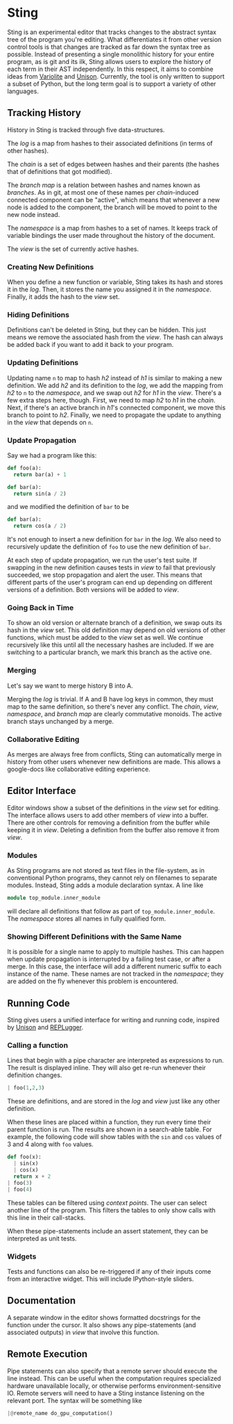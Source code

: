 # Sting

Sting is an experimental editor that tracks changes to the abstract syntax tree of the program you're editing. What differentiates it from other version control tools is that changes are tracked as far down the syntax tree as possible. Instead of presenting a single monolithic history for your entire program, as is git and its ilk, Sting allows users to explore the history of each term in their AST independently. In this respect, it aims to combine ideas from [Variolite](https://marybethkery.com/projects/Verdant/variolite-supporting-exploratory-programming.pdf) and [Unison](https://www.unisonweb.org/). Currently, the tool is only written to support a subset of Python, but the long term goal is to support a variety of other languages. 



## Tracking History

History in Sting is tracked through five data-structures. 

The *log* is a map from hashes to their associated definitions (in terms of other hashes).

The *chain* is a set of edges between hashes and their parents (the hashes that of definitions that got modified).

The *branch map* is a relation between hashes and names known as *branches*. As in git, at most one of these names per *chain*-induced connected component can be "active", which means that whenever a new node is added to the component, the branch will be moved to point to the new node instead. 

The *namespace* is a map from hashes to a set of names. It keeps track of variable bindings the user made throughout the history of the document. 

The *view* is the set of currently active hashes. 



### Creating New Definitions

When you define a new function or variable, Sting takes its hash and stores it in the *log*. Then, it stores the name you assigned it in the *namespace*. Finally, it adds the hash to the *view* set. 



### Hiding Definitions

Definitions can't be deleted in Sting, but they can be hidden. This just means we remove the associated hash from the *view*. The hash can always be added back if you want to add it back to your program.



### Updating Definitions

Updating name `n` to map to hash *h2* instead of *h1* is similar to making a new definition. We add *h2* and its definition to the *log*, we add the mapping from *h2* to `n` to the *namespace*, and we swap out *h2* for *h1* in the *view*. There's a few extra steps here, though. First, we need to map *h2* to *h1* in the *chain*. Next, if there's an active branch in *h1*'s connected component, we move this branch to point to *h2*. Finally, we need to propagate the update to anything in the *view* that depends on `n`. 



### Update Propagation

Say we had a program like this:

```python
def foo(a):
  return bar(a) + 1

def bar(a):
  return sin(a / 2)
```

and we modified the definition of `bar` to be

```python
def bar(a):
  return cos(a / 2)
```

It's not enough to insert a new definition for `bar` in the *log*. We also need to recursively update the definition of `foo` to use the new definition of `bar`. 

At each step of update propagation, we run the user's test suite. If swapping in the new definition causes tests in *view* to fail that previously succeeded, we stop propagation and alert the user. This means that different parts of the user's program can end up depending on different versions of a definition. Both versions will be added to *view*. 



### Going Back in Time

To show an old version or alternate branch of a definition, we swap outs its hash in the *view* set. This old definition may depend on old versions of other functions, which must be added to the *view* set as well. We continue recursively like this until all the necessary hashes are included. If we are switching to a particular branch, we mark this branch as the active one. 



### Merging

Let's say we want to merge history B into A.

Merging the *log* is trivial. If A and B have log keys in common, they must map to the same definition, so there's never any conflict. The *chain*, *view*, *namespace*, and *branch map* are clearly commutative monoids. The active branch stays unchanged by a merge. 



### Collaborative Editing

As merges are always free from conflicts, Sting can automatically merge in history from other users whenever new definitions are made. This allows a google-docs like collaborative editing experience.



## Editor Interface

Editor windows show a subset of the definitions in the *view* set for editing. The interface allows users to add other members of *view* into a buffer. There are other controls for removing a definition from the buffer while keeping it in *view*. Deleting a definition from the buffer also remove it from *view*. 



### Modules

As Sting programs are not stored as text files in the file-system, as in conventional Python programs, they cannot rely on filenames to separate modules. Instead, Sting adds a module declaration syntax. A line like

```haskell
module top_module.inner_module
```

will declare all definitions that follow as part of `top_module.inner_module`. The *namespace* stores all names in fully qualified form. 



### Showing Different Definitions with the Same Name

It is possible for a single name to apply to multiple hashes. This can happen when update propagation is interrupted by a failing test case, or after a merge. In this case, the interface will add a different numeric suffix to each instance of the name. These names are not tracked in the *namespace*; they are added on the fly whenever this problem is encountered. 



## Running Code

Sting gives users a unified interface for writing and running code, inspired by [Unison](https://www.unisonweb.org/) and [REPLugger](https://www.youtube.com/watch?v=F8p5bj01UWk). 



### Calling a function

Lines that begin with a pipe character are interpreted as expressions to run. The result is displayed inline. They will also get re-run whenever their definition changes. 

```python
| foo(1,2,3)
```

These are definitions, and are stored in the *log* and *view* just like any other definition. 

When these lines are placed within a function, they run every time their parent function is run. The results are shown in a search-able table. For example, the following code will show tables with the `sin` and `cos` values of 3 and 4 along with `foo` values. 

```python
def foo(x):
  | sin(x)
  | cos(x)
  return x + 2
| foo(3)
| foo(4)
```

These tables can be filtered using *context points*. The user can select another line of the program. This filters the tables to only show calls with this line in their call-stacks. 

When these pipe-statements include an assert statement, they can be interpreted as unit tests. 



### Widgets

Tests and functions can also be re-triggered if any of their inputs come from an interactive widget. This will include IPython-style sliders. 



## Documentation

A separate window in the editor shows formatted docstrings for the function under the cursor. It also shows any pipe-statements (and associated outputs) in *view* that involve this function. 



## Remote Execution

Pipe statements can also specify that a remote server should execute the line instead. This can be useful when the computation requires specialized hardware unavailable locally, or otherwise performs environment-sensitive IO. Remote servers will need to have a Sting instance listening on the relevant port. The syntax will be something like

```python
|@remote_name do_gpu_computation()
```

